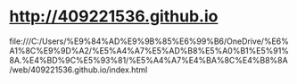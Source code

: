 # http://409221536.github.io

file:///C:/Users/%E9%84%AD%E9%9B%85%E6%99%B6/OneDrive/%E6%A1%8C%E9%9D%A2/%E5%A4%A7%E5%AD%B8%E5%A0%B1%E5%91%8A.%E4%BD%9C%E5%93%81/%E5%A4%A7%E4%BA%8C%E4%B8%8A/web/409221536.github.io/index.html
